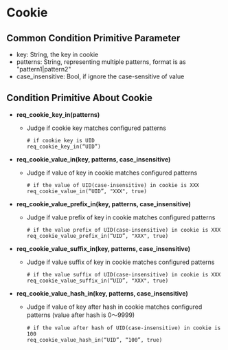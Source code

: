 # Cookie

## Common Condition Primitive Parameter

- key: String, the key in cookie
- patterns: String, representing multiple patterns, format is as "pattern1|pattern2"
- case_insensitive: Bool, if ignore the case-sensitive of value

## Condition Primitive About Cookie

- **req_cookie_key_in(patterns)**
  - Judge if cookie key matches configured patterns
  
    ```
    # if cookie key is UID
    req_cookie_key_in(“UID”)
    ```
- **req_cookie_value_in(key, patterns, case_insensitive)**
  - Judge if value of key in cookie matches configured patterns
  
    ```
    # if the value of UID(case-insensitive) in cookie is XXX
    req_cookie_value_in(“UID”, "XXX", true)
    ```
- **req_cookie_value_prefix_in(key, patterns, case_insensitive)**
  
  - Judge if value prefix of key in cookie matches configured patterns
  
    ```
    # if the value prefix of UID(case-insensitive) in cookie is XXX
    req_cookie_value_prefix_in(“UID”, "XXX", true)
    ```
- **req_cookie_value_suffix_in(key, patterns, case_insensitive)**
  
  - Judge if value suffix of key in cookie matches configured patterns
  
    ```
    # if the value suffix of UID(case-insensitive) in cookie is XXX
    req_cookie_value_suffix_in(“UID”, "XXX", true)
    ```
- **req_cookie_value_hash_in(key, patterns, case_insensitive)**
  - Judge if value of key after hash in cookie matches configured patterns (value after hash is 0～9999)
  
    ```
    # if the value after hash of UID(case-insensitive) in cookie is 100
    req_cookie_value_hash_in(“UID”, “100”, true)
    ```
  
    

